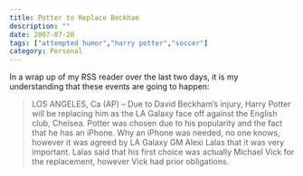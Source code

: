 ```yaml
---
title: Potter to Replace Beckham
description: ""
date: 2007-07-20
tags: ["attempted humor","harry potter","soccer"]
category: Personal
---
```



<p>In a wrap up of my RSS reader over the last two days, it is my understanding that these events are going to happen:</p>

<blockquote><p>LOS ANGELES, Ca (AP) – Due to David Beckham’s injury, Harry Potter will be replacing him as the LA Galaxy face off against the English club, Chelsea.  Potter was chosen due to his popularity and the fact that he has an iPhone.  Why an iPhone was needed, no one knows, however it was agreed by LA Galaxy GM Alexi Lalas that it was very important.  Lalas said that his first choice was actually Michael Vick for the replacement, however Vick had prior obligations.</p></blockquote>
